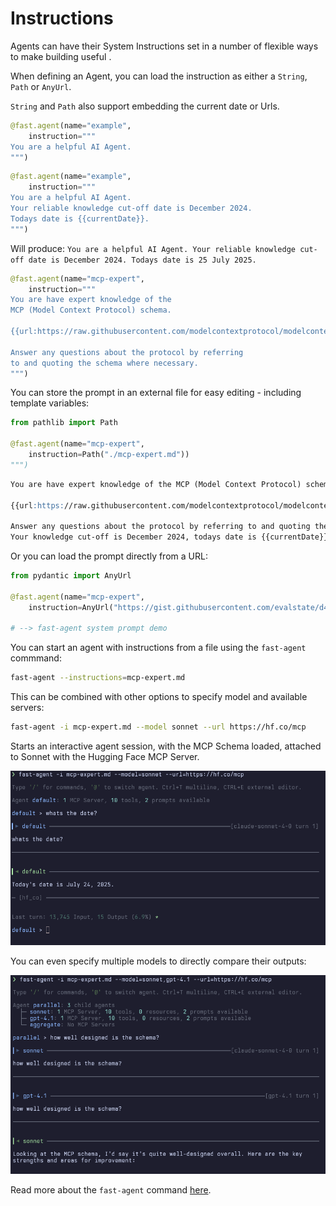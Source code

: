 # Instructions

Agents can have their System Instructions set in a number of flexible ways to make building useful .



When defining an Agent, you can load the instruction as either a `String`, `Path` or `AnyUrl`.

`String` and `Path` also support embedding the current date or Urls. 


```python title="Simple String"
@fast.agent(name="example",
    instruction="""
You are a helpful AI Agent.
""")
```

```python title="With current date"
@fast.agent(name="example",
    instruction="""
You are a helpful AI Agent. 
Your reliable knowledge cut-off date is December 2024. 
Todays date is {{currentDate}}.
""")
```

Will produce: `You are a helpful AI Agent. Your reliable knowledge cut-off date is December 2024. Todays date is 25 July 2025.`

```python title="With URL"
@fast.agent(name="mcp-expert",
    instruction="""
You are have expert knowledge of the 
MCP (Model Context Protocol) schema.

{{url:https://raw.githubusercontent.com/modelcontextprotocol/modelcontextprotocol/refs/heads/main/schema/2025-06-18/schema.ts}}

Answer any questions about the protocol by referring
to and quoting the schema where necessary.
""")
```

You can store the prompt in an external file for easy editing - including template variables:

```python title="From file"
from pathlib import Path

@fast.agent(name="mcp-expert",
    instruction=Path("./mcp-expert.md"))
""")
```

```md title="mcp-expert.md"
You are have expert knowledge of the MCP (Model Context Protocol) schema.

{{url:https://raw.githubusercontent.com/modelcontextprotocol/modelcontextprotocol/refs/heads/main/schema/2025-06-18/schema.ts}}

Answer any questions about the protocol by referring to and quoting the schema where necessary.
Your knowledge cut-off is December 2024, todays date is {{currentDate}}

```

Or you can load the prompt directly from a URL:

```python title="From URL"
from pydantic import AnyUrl

@fast.agent(name="mcp-expert",
    instruction=AnyUrl("https://gist.githubusercontent.com/evalstate/d432921aaaee2c305cf46ae320840360/raw/eb9c7ff93adc780171bfb0ae2560be2178304f16/gistfile1.txt"))

# --> fast-agent system prompt demo
```

You can start an agent with instructions from a file using the `fast-agent` commmand:

```bash
fast-agent --instructions=mcp-expert.md
```

This can be combined with other options to specify model and available servers:

```bash
fast-agent -i mcp-expert.md --model sonnet --url https://hf.co/mcp
```

Starts an interactive agent session, with the MCP Schema loaded, attached to Sonnet with the Hugging Face MCP Server. 

![Instructions](instructions.png)

You can even specify multiple models to directly compare their outputs:

![Instructions Parallel](instructions_parallel.png)

Read more about the `fast-agent` command [here](../ref/go_command.md). 